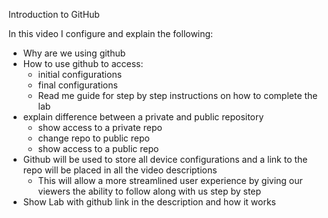 
Introduction to GitHub

In this video I configure and explain the following:

- Why are we using github
- How to use github to access:
   - initial configurations
   -  final configurations
   -  Read me guide for step by step instructions on how to complete the lab
- explain difference between a private and public repository
    - show access to a private repo
    - change repo to public repo
    - show access to a public repo
- Github will be used to store all device configurations and a link to the repo will be placed in all the video descriptions
    - This will allow a more streamlined user experience by giving our viewers the ability to follow along with us step by step
- Show Lab with github link in the description and how it works
